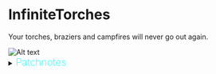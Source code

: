 # InfiniteTorches

Your torches, braziers and campfires will never go out again.


<img src="https://2.downloader.disk.yandex.ru/preview/1270d82ba67cc85a73c22062a299bb6074ec69ec800b18f9fbb53bb62f7c7ace/inf/Cw8etDaRN0aUN8Ym1STOnc45AMxwNGodGbeqaYDa43pulWzhZD7ln0qoO5YrnwmWkZ4rjIOvdOEUC-4kJiko1w%3D%3D?uid=1215953652&filename=2022-07-29_13-02-30.png&disposition=inline&hash=&limit=0&content_type=image%2Fpng&owner_uid=1215953652&tknv=v2&size=1903x964" alt="Alt text" title="Optional title">

<details>
  <summary><b><span style="color:aqua;font-weight:200;font-size:20px">
    Patchnotes
</span></b></summary>

| Version | Changes                                                                                                                                                                                                                                             |
|---------|-----------------------------------------------------------------------------------------------------------------------------------------------------------------------------------------------------------------------------------------------------|
| 0.0.1     | Mod Released                                                                                    |

</details> 
